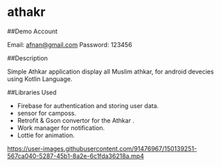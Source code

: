 # athakr

##Demo Account

Email: afnan@gmail.com Password: 123456

##Description

Simple Athkar application display all Muslim athkar, for android devecies using Kotlin Language.

##Libraries Used

- Firebase for authentication and storing user data.
- sensor for camposs.
- Retrofit & Gson convertor for the Athkar .
- Work manager for notification.
- Lottie for animation.


https://user-images.githubusercontent.com/91476967/150139251-567ca040-5287-45b1-8a2e-6c1fda36218a.mp4




